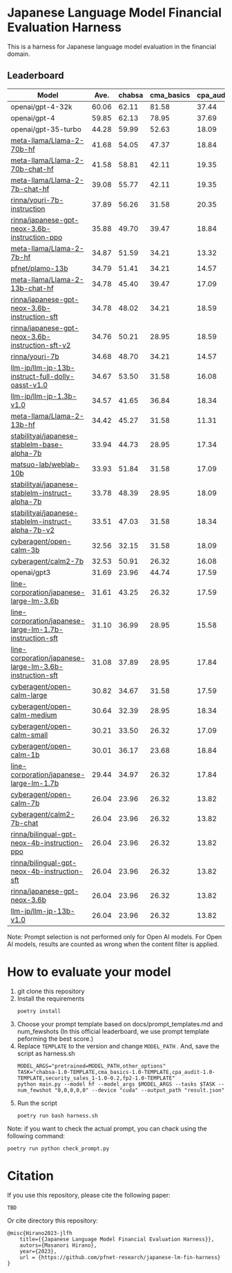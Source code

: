 # Japanese Language Model Financial Evaluation Harness
This is a harness for Japanese language model evaluation in the financial domain.

## Leaderboard
<!-- lb start -->
| Model | Ave. | chabsa | cma_basics | cpa_audit | fp2 | security_sales_1 |
| --- | --- | --- | --- | --- | --- | --- |
| openai/gpt-4-32k | 60.06 | 62.11 | 81.58 | 37.44 | 50.74 | 68.42 |
| openai/gpt-4 | 59.85 | 62.13 | 78.95 | 37.69 | 50.32 | 70.18 |
| openai/gpt-35-turbo | 44.28 | 59.99 | 52.63 | 18.09 | 29.26 | 61.40 |
| [meta-llama/Llama-2-70b-hf](https://huggingface.co/meta-llama/Llama-2-70b-hf) | 41.68 | 54.05 | 47.37 | 18.84 | 32.00 | 56.14 |
| [meta-llama/Llama-2-70b-chat-hf](https://huggingface.co/meta-llama/Llama-2-70b-chat-hf) | 41.58 | 58.81 | 42.11 | 19.35 | 28.00 | 59.65 |
| [meta-llama/Llama-2-7b-chat-hf](https://huggingface.co/meta-llama/Llama-2-7b-chat-hf) | 39.08 | 55.77 | 42.11 | 19.35 | 29.05 | 49.12 |
| [rinna/youri-7b-instruction](https://huggingface.co/rinna/youri-7b-instruction) | 37.89 | 56.26 | 31.58 | 20.35 | 28.63 | 52.63 |
| [rinna/japanese-gpt-neox-3.6b-instruction-ppo](https://huggingface.co/rinna/japanese-gpt-neox-3.6b-instruction-ppo) | 35.88 | 49.70 | 39.47 | 18.84 | 24.00 | 47.37 |
| [meta-llama/Llama-2-7b-hf](https://huggingface.co/meta-llama/Llama-2-7b-hf) | 34.87 | 51.59 | 34.21 | 13.32 | 26.11 | 49.12 |
| [pfnet/plamo-13b](https://huggingface.co/pfnet/plamo-13b) | 34.79 | 51.41 | 34.21 | 14.57 | 24.63 | 49.12 |
| [meta-llama/Llama-2-13b-chat-hf](https://huggingface.co/meta-llama/Llama-2-13b-chat-hf) | 34.78 | 45.40 | 39.47 | 17.09 | 26.32 | 45.61 |
| [rinna/japanese-gpt-neox-3.6b-instruction-sft](https://huggingface.co/rinna/japanese-gpt-neox-3.6b-instruction-sft) | 34.78 | 48.02 | 34.21 | 18.59 | 25.68 | 47.37 |
| [rinna/japanese-gpt-neox-3.6b-instruction-sft-v2](https://huggingface.co/rinna/japanese-gpt-neox-3.6b-instruction-sft-v2) | 34.76 | 50.21 | 28.95 | 18.59 | 26.95 | 49.12 |
| [rinna/youri-7b](https://huggingface.co/rinna/youri-7b) | 34.68 | 48.70 | 34.21 | 14.57 | 25.05 | 50.88 |
| [llm-jp/llm-jp-13b-instruct-full-dolly-oasst-v1.0](https://huggingface.co/llm-jp/llm-jp-13b-instruct-full-dolly-oasst-v1.0) | 34.67 | 53.50 | 31.58 | 16.08 | 24.84 | 47.37 |
| [llm-jp/llm-jp-1.3b-v1.0](https://huggingface.co/llm-jp/llm-jp-1.3b-v1.0) | 34.57 | 41.65 | 36.84 | 18.34 | 23.37 | 52.63 |
| [meta-llama/Llama-2-13b-hf](https://huggingface.co/meta-llama/Llama-2-13b-hf) | 34.42 | 45.27 | 31.58 | 11.31 | 27.79 | 56.14 |
| [stabilityai/japanese-stablelm-base-alpha-7b](https://huggingface.co/stabilityai/japanese-stablelm-base-alpha-7b) | 33.94 | 44.73 | 28.95 | 17.34 | 27.79 | 50.88 |
| [matsuo-lab/weblab-10b](https://huggingface.co/matsuo-lab/weblab-10b) | 33.93 | 51.84 | 31.58 | 17.09 | 25.26 | 43.86 |
| [stabilityai/japanese-stablelm-instruct-alpha-7b](https://huggingface.co/stabilityai/japanese-stablelm-instruct-alpha-7b) | 33.78 | 48.39 | 28.95 | 18.09 | 26.11 | 47.37 |
| [stabilityai/japanese-stablelm-instruct-alpha-7b-v2](https://huggingface.co/stabilityai/japanese-stablelm-instruct-alpha-7b-v2) | 33.51 | 47.03 | 31.58 | 18.34 | 26.74 | 43.86 |
| [cyberagent/open-calm-3b](https://huggingface.co/cyberagent/open-calm-3b) | 32.56 | 32.15 | 31.58 | 18.09 | 24.84 | 56.14 |
| [cyberagent/calm2-7b](https://huggingface.co/cyberagent/calm2-7b) | 32.53 | 50.91 | 26.32 | 16.08 | 25.47 | 43.86 |
| openai/gpt3 | 31.69 | 23.96 | 44.74 | 17.59 | 26.53 | 45.61 |
| [line-corporation/japanese-large-lm-3.6b](https://huggingface.co/line-corporation/japanese-large-lm-3.6b) | 31.61 | 43.25 | 26.32 | 17.59 | 25.26 | 45.61 |
| [line-corporation/japanese-large-lm-1.7b-instruction-sft](https://huggingface.co/line-corporation/japanese-large-lm-1.7b-instruction-sft) | 31.10 | 36.99 | 28.95 | 15.58 | 24.84 | 49.12 |
| [line-corporation/japanese-large-lm-3.6b-instruction-sft](https://huggingface.co/line-corporation/japanese-large-lm-3.6b-instruction-sft) | 31.08 | 37.89 | 28.95 | 17.84 | 28.63 | 42.11 |
| [cyberagent/open-calm-large](https://huggingface.co/cyberagent/open-calm-large) | 30.82 | 34.67 | 31.58 | 17.59 | 24.63 | 45.61 |
| [cyberagent/open-calm-medium](https://huggingface.co/cyberagent/open-calm-medium) | 30.64 | 32.39 | 28.95 | 18.34 | 24.42 | 49.12 |
| [cyberagent/open-calm-small](https://huggingface.co/cyberagent/open-calm-small) | 30.21 | 33.50 | 26.32 | 17.09 | 25.05 | 49.12 |
| [cyberagent/open-calm-1b](https://huggingface.co/cyberagent/open-calm-1b) | 30.01 | 36.17 | 23.68 | 18.84 | 24.00 | 47.37 |
| [line-corporation/japanese-large-lm-1.7b](https://huggingface.co/line-corporation/japanese-large-lm-1.7b) | 29.44 | 34.97 | 26.32 | 17.84 | 24.21 | 43.86 |
| [cyberagent/open-calm-7b](https://huggingface.co/cyberagent/open-calm-7b) | 26.04 | 23.96 | 26.32 | 13.82 | 24.00 | 42.11 |
| [cyberagent/calm2-7b-chat](https://huggingface.co/cyberagent/calm2-7b-chat) | 26.04 | 23.96 | 26.32 | 13.82 | 24.00 | 42.11 |
| [rinna/bilingual-gpt-neox-4b-instruction-ppo](https://huggingface.co/rinna/bilingual-gpt-neox-4b-instruction-ppo) | 26.04 | 23.96 | 26.32 | 13.82 | 24.00 | 42.11 |
| [rinna/bilingual-gpt-neox-4b-instruction-sft](https://huggingface.co/rinna/bilingual-gpt-neox-4b-instruction-sft) | 26.04 | 23.96 | 26.32 | 13.82 | 24.00 | 42.11 |
| [rinna/japanese-gpt-neox-3.6b](https://huggingface.co/rinna/japanese-gpt-neox-3.6b) | 26.04 | 23.96 | 26.32 | 13.82 | 24.00 | 42.11 |
| [llm-jp/llm-jp-13b-v1.0](https://huggingface.co/llm-jp/llm-jp-13b-v1.0) | 26.04 | 23.96 | 26.32 | 13.82 | 24.00 | 42.11 |
<!-- lb end -->
Note: Prompt selection is not performed only for Open AI models. For Open AI models, results are counted as wrong when the content filter is applied.

# How to evaluate your model
 1. git clone this repository
 2. Install the requirements
    ```
    poetry install
    ```
 3. Choose your prompt template based on docs/prompt_templates.md and num_fewshots (In this official leaderboard, we use prompt template peforming the best score.)
 4. Replace `TEMPLATE` to the version and change `MODEL_PATH` . And, save the script as harness.sh
    ```
    MODEL_ARGS="pretrained=MODEL_PATH,other_options"
    TASK="chabsa-1.0-TEMPLATE,cma_basics-1.0-TEMPLATE,cpa_audit-1.0-TEMPLATE,security_sales_1-1.0-0.2,fp2-1.0-TEMPLATE"
    python main.py --model hf --model_args $MODEL_ARGS --tasks $TASK --num_fewshot "0,0,0,0,0" --device "cuda" --output_path "result.json"
    ```
 5. Run the script
    ```
    poetry run bash harness.sh
    ```

Note: if you want to check the actual prompt, you can chack using the following command:
```
poetry run python check_prompt.py
```

# Citation
If you use this repository, please cite the following paper:
```
TBD
```

Or cite directory this repository:
```
@misc{Hirano2023-jlfh
    title={{Japanese Language Model Financial Evaluation Harness}},
    autors={Masanori Hirano},
    year={2023},
    url = {https://github.com/pfnet-research/japanese-lm-fin-harness}
}
```
